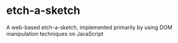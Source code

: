 # etch-a-sketch
A  web-based etch-a-sketch, implemented primarily by using DOM manipulation techniques on JavaScript
